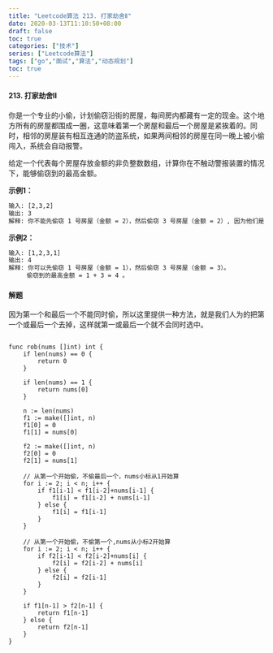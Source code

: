 ```yaml
---
title: "Leetcode算法 213. 打家劫舍Ⅱ"
date: 2020-03-13T11:10:50+08:00
draft: false
toc: true
categories: ["技术"]
series: ["Leetcode算法"]
tags: ["go","面试","算法","动态规划"]
toc: true
---
```


#### 213. 打家劫舍Ⅱ

你是一个专业的小偷，计划偷窃沿街的房屋，每间房内都藏有一定的现金。这个地方所有的房屋都围成一圈，这意味着第一个房屋和最后一个房屋是紧挨着的。同时，相邻的房屋装有相互连通的防盗系统，如果两间相邻的房屋在同一晚上被小偷闯入，系统会自动报警。

给定一个代表每个房屋存放金额的非负整数数组，计算你在不触动警报装置的情况下，能够偷窃到的最高金额。

**示例1：**

``` txt
输入: [2,3,2]
输出: 3
解释: 你不能先偷窃 1 号房屋（金额 = 2），然后偷窃 3 号房屋（金额 = 2）, 因为他们是相邻的。
```

**示例2：**

``` txt
输入: [1,2,3,1]
输出: 4
解释: 你可以先偷窃 1 号房屋（金额 = 1），然后偷窃 3 号房屋（金额 = 3）。
     偷窃到的最高金额 = 1 + 3 = 4 。

```

#### 解题

因为第一个和最后一个不能同时偷，所以这里提供一种方法，就是我们人为的把第一个或最后一个去掉，这样就第一或最后一个就不会同时选中。

``` golang

func rob(nums []int) int {
	if len(nums) == 0 {
		return 0
	}

	if len(nums) == 1 {
		return nums[0]
	}

	n := len(nums)
	f1 := make([]int, n)
	f1[0] = 0
	f1[1] = nums[0]

	f2 := make([]int, n)
	f2[0] = 0
	f2[1] = nums[1]

	// 从第一个开始偷，不偷最后一个，nums小标从1开始算
	for i := 2; i < n; i++ {
		if f1[i-1] < f1[i-2]+nums[i-1] {
			f1[i] = f1[i-2] + nums[i-1]
		} else {
			f1[i] = f1[i-1]
		}
	}

	// 从第一个开始偷，不偷第一个,nums从小标2开始算
	for i := 2; i < n; i++ {
		if f2[i-1] < f2[i-2]+nums[i] {
			f2[i] = f2[i-2] + nums[i]
		} else {
			f2[i] = f2[i-1]
		}
	}

	if f1[n-1] > f2[n-1] {
		return f1[n-1]
	} else {
		return f2[n-1]
	}
}

```